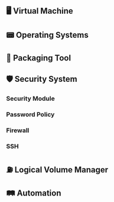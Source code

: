 ## 🖥️ Virtual Machine <a id="vm"></a>
## 📟 Operating Systems <a id="os"></a>
## 🧰 Packaging Tool <a id="pack"></a>
## 🛡️ Security System <a id="ssystem"></a>
### Security Module <a id="smodule"></a>
### Password Policy <a id="password"></a>
### Firewall <a id="firewall"></a>
### SSH <a id="ssh"></a>
## ⛽ Logical Volume Manager <a id="lvm"></a>
## 🛤️ Automation <a id="automation"></a>
